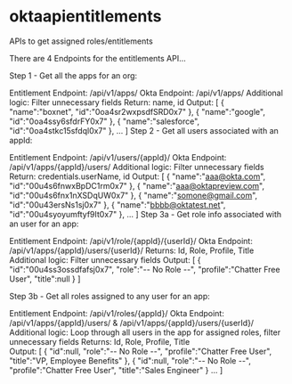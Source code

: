 # oktaapientitlements
APIs to get assigned roles/entitlements

There are 4 Endpoints for the entitlements API…

Step 1 - Get all the apps for an org:
 
Entitlement Endpoint:  /api/v1/apps/
Okta Endpoint:  /api/v1/apps/
Additional logic:  Filter unnecessary fields
Return: name, id
Output:
[
   {
      "name":"boxnet",
      "id":"0oa4sr2wxpsdfSRD0x7"
   },
   {
      "name":"google",
      "id":"0oa4ssy6sfdrFY0x7"
   },
   {
      "name":"salesforce",
      "id":"0oa4stkc15sfdql0x7"
   },
…
]
Step 2 - Get all users associated with an appId:
 
Entitlement Endpoint:  /api/v1/users/{appId}/
Okta Endpoint:  /api/v1/apps/{appId}/users/
Additional logic:  Filter unnecessary fields
Return: credentials.userName, id
Output:
[
   {
      "name":"aaa@okta.com",
      "id":"00u4s6fnwxBpDC1rm0x7"
   },
   {
      "name":"aaa@oktapreview.com",
  	"id":"00u4s6fnx1nXSDqUW0x7"
   },
   {
      "name":"somone@gmail.com",
      "id":"00u43ersNs1sj0x7"
   },
   {
      "name":"bbbb@oktatest.net",
      "id":"00u4syoyumftyf9It0x7"
   },
…
] 
Step 3a - Get role info associated with an user for an app:
 
Entitlement Endpoint:  /api/v1/role/{appId}/{userId}/
Okta Endpoint:  /api/v1/apps/{appId}/users/{userId}/
Returns: Id, Role, Profile, Title  
Additional logic:  Filter unnecessary fields
Output:
[
   {
      "id":"00u4ss3ossdfafsj0x7",
      "role":"-- No Role --",
      "profile":"Chatter Free User",
      "title":null
   }
]
 
Step 3b - Get all roles assigned to any user for an app:
 
Entitlement Endpoint:  /api/v1/roles/{appId}/
Okta Endpoint:  /api/v1/apps/{appId}/users/  &  /api/v1/apps/{appId}/users/{userId}/
Additional logic:  Loop through all users in the app for assigned roles, filter unnecessary fields
Returns: Id, Role, Profile, Title  
Output:
[
 {
      "id":null,
      "role":"-- No Role --",
      "profile":"Chatter Free User",
      "title":"VP, Employee Benefits"
   },
   {
      "id":null,
      "role":"-- No Role --",
      "profile":"Chatter Free User",
      "title":"Sales Engineer"
   }
…
]
 

